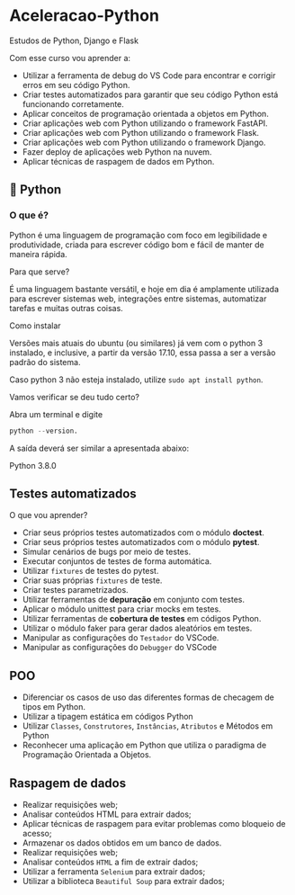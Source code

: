 # Aceleracao-Python

Estudos de Python, Django e Flask

Com esse curso vou aprender a:

* Utilizar a ferramenta de debug do VS Code para encontrar e corrigir erros em seu código Python.
* Criar testes automatizados para garantir que seu código Python está funcionando corretamente.
* Aplicar conceitos de programação orientada a objetos em Python.
* Criar aplicações web com Python utilizando o framework FastAPI.
* Criar aplicações web com Python utilizando o framework Flask.
* Criar aplicações web com Python utilizando o framework Django.
* Fazer deploy de aplicações web Python na nuvem.
* Aplicar técnicas de raspagem de dados em Python.

## 🐍 Python

### O que é?

Python é uma linguagem de programação com foco em legibilidade e produtividade, criada para escrever código bom e fácil de manter de maneira rápida.

Para que serve?

É uma linguagem bastante versátil, e hoje em dia é amplamente utilizada para escrever sistemas web, integrações entre sistemas, automatizar tarefas e muitas outras coisas.

Como instalar

Versões mais atuais do ubuntu (ou similares) já vem com o python 3 instalado, e inclusive, a partir da versão 17.10, essa passa a ser a versão padrão do sistema.

Caso python 3 não esteja instalado, utilize `sudo apt install python`.

Vamos verificar se deu tudo certo?

Abra um terminal e digite

```python
python --version.
```

A saída deverá ser similar a apresentada abaixo:

Python 3.8.0

## Testes automatizados

O que vou aprender?

* Criar seus próprios testes automatizados com o módulo **doctest**.
* Criar seus próprios testes automatizados com o módulo **pytest**.
* Simular cenários de bugs por meio de testes.
* Executar conjuntos de testes de forma automática.
* Utilizar `fixtures` de testes do pytest.
* Criar suas próprias `fixtures` de teste.
* Criar testes parametrizados.
* Utilizar ferramentas de **depuração** em conjunto com testes.
* Aplicar o módulo unittest para criar mocks em testes.
* Utilizar ferramentas de **cobertura de testes** em códigos Python.
* Utilizar o módulo faker para gerar dados aleatórios em testes.
* Manipular as configurações do `Testador` do VSCode.
* Manipular as configurações do `Debugger` do VSCode

## POO

* Diferenciar os casos de uso das diferentes formas de checagem de tipos em Python.
* Utilizar a tipagem estática em códigos Python
* Utilizar `Classes`, `Construtores`, `Instâncias`, `Atributos` e Métodos em Python
* Reconhecer uma aplicação em Python que utiliza o paradigma de Programação Orientada a Objetos.

## Raspagem de dados

* Realizar requisições web;
* Analisar conteúdos HTML para extrair dados;
* Aplicar técnicas de raspagem para evitar problemas como bloqueio de acesso;
* Armazenar os dados obtidos em um banco de dados.
* Realizar requisições web;
* Analisar conteúdos `HTML` a fim de extrair dados;
* Utilizar a ferramenta `Selenium` para extrair dados;
* Utilizar a biblioteca `Beautiful Soup` para extrair dados;
